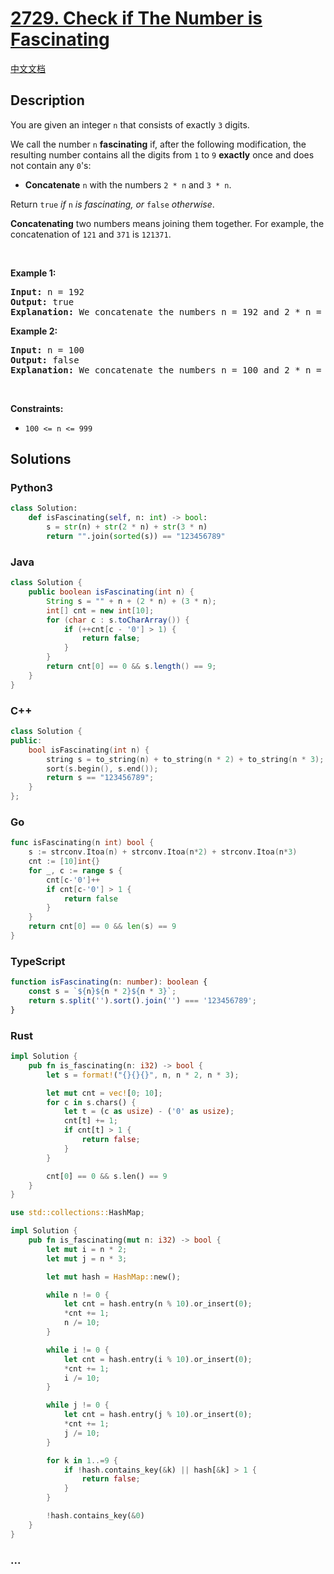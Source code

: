 # [2729. Check if The Number is Fascinating](https://leetcode.com/problems/check-if-the-number-is-fascinating)

[中文文档](/solution/2700-2799/2729.Check%20if%20The%20Number%20is%20Fascinating/README.md)

## Description

<p>You are given an integer <code>n</code> that consists of exactly <code>3</code> digits.</p>

<p>We call the number <code>n</code> <strong>fascinating</strong> if, after the following modification, the resulting number contains all the digits from <code>1</code> to <code>9</code> <strong>exactly</strong> once and does not contain any <code>0</code>&#39;s:</p>

<ul>
	<li><strong>Concatenate</strong> <code>n</code> with the numbers <code>2 * n</code> and <code>3 * n</code>.</li>
</ul>

<p>Return <code>true</code><em> if </em><code>n</code><em> is fascinating, or </em><code>false</code><em> otherwise</em>.</p>

<p><strong>Concatenating</strong> two numbers means joining them together. For example, the concatenation of <code>121</code> and <code>371</code> is <code>121371</code>.</p>

<p>&nbsp;</p>
<p><strong class="example">Example 1:</strong></p>

<pre>
<strong>Input:</strong> n = 192
<strong>Output:</strong> true
<strong>Explanation:</strong> We concatenate the numbers n = 192 and 2 * n = 384 and 3 * n = 576. The resulting number is 192384576. This number contains all the digits from 1 to 9 exactly once.
</pre>

<p><strong class="example">Example 2:</strong></p>

<pre>
<strong>Input:</strong> n = 100
<strong>Output:</strong> false
<strong>Explanation:</strong> We concatenate the numbers n = 100 and 2 * n = 200 and 3 * n = 300. The resulting number is 100200300. This number does not satisfy any of the conditions.
</pre>

<p>&nbsp;</p>
<p><strong>Constraints:</strong></p>

<ul>
	<li><code>100 &lt;= n &lt;= 999</code></li>
</ul>

## Solutions

<!-- tabs:start -->

### **Python3**

```python
class Solution:
    def isFascinating(self, n: int) -> bool:
        s = str(n) + str(2 * n) + str(3 * n)
        return "".join(sorted(s)) == "123456789"
```

### **Java**

```java
class Solution {
    public boolean isFascinating(int n) {
        String s = "" + n + (2 * n) + (3 * n);
        int[] cnt = new int[10];
        for (char c : s.toCharArray()) {
            if (++cnt[c - '0'] > 1) {
                return false;
            }
        }
        return cnt[0] == 0 && s.length() == 9;
    }
}
```

### **C++**

```cpp
class Solution {
public:
    bool isFascinating(int n) {
        string s = to_string(n) + to_string(n * 2) + to_string(n * 3);
        sort(s.begin(), s.end());
        return s == "123456789";
    }
};
```

### **Go**

```go
func isFascinating(n int) bool {
	s := strconv.Itoa(n) + strconv.Itoa(n*2) + strconv.Itoa(n*3)
	cnt := [10]int{}
	for _, c := range s {
		cnt[c-'0']++
		if cnt[c-'0'] > 1 {
			return false
		}
	}
	return cnt[0] == 0 && len(s) == 9
}
```

### **TypeScript**

```ts
function isFascinating(n: number): boolean {
    const s = `${n}${n * 2}${n * 3}`;
    return s.split('').sort().join('') === '123456789';
}
```

### **Rust**

```rust
impl Solution {
    pub fn is_fascinating(n: i32) -> bool {
        let s = format!("{}{}{}", n, n * 2, n * 3);

        let mut cnt = vec![0; 10];
        for c in s.chars() {
            let t = (c as usize) - ('0' as usize);
            cnt[t] += 1;
            if cnt[t] > 1 {
                return false;
            }
        }

        cnt[0] == 0 && s.len() == 9
    }
}
```

```rust
use std::collections::HashMap;

impl Solution {
    pub fn is_fascinating(mut n: i32) -> bool {
        let mut i = n * 2;
        let mut j = n * 3;

        let mut hash = HashMap::new();

        while n != 0 {
            let cnt = hash.entry(n % 10).or_insert(0);
            *cnt += 1;
            n /= 10;
        }

        while i != 0 {
            let cnt = hash.entry(i % 10).or_insert(0);
            *cnt += 1;
            i /= 10;
        }

        while j != 0 {
            let cnt = hash.entry(j % 10).or_insert(0);
            *cnt += 1;
            j /= 10;
        }

        for k in 1..=9 {
            if !hash.contains_key(&k) || hash[&k] > 1 {
                return false;
            }
        }

        !hash.contains_key(&0)
    }
}
```

### **...**

```

```

<!-- tabs:end -->
